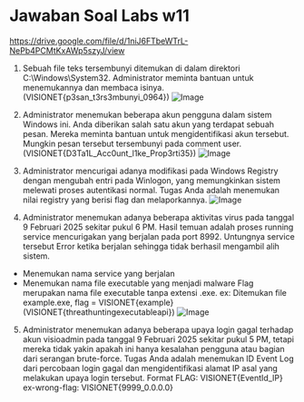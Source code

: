 # Jawaban Soal Labs w11
https://drive.google.com/file/d/1niJ6FTbeWTrL-NePb4PCMtKxAWp5szyJ/view

1. Sebuah file teks tersembunyi ditemukan di dalam direktori C:\Windows\System32. Administrator meminta bantuan untuk menemukannya dan membaca isinya. (VISIONET{p3san_t3rs3mbunyi_0964})
   ![Image](https://github.com/user-attachments/assets/643dda4b-d9cf-4106-8851-073f99f85081)

2. Administrator menemukan beberapa akun pengguna dalam sistem Windows ini. Anda diberikan salah satu akun yang terdapat sebuah pesan. Mereka meminta bantuan untuk mengidentifikasi akun tersebut. Mungkin pesan tersebut tersembunyi pada comment user. (VISIONET{D3Ta1L_Acc0unt_l1ke_Prop3rti35})
   ![Image](https://github.com/user-attachments/assets/c2323dac-7435-4ce5-8db8-d40ca62107bc)

3. Administrator mencurigai adanya modifikasi pada Windows Registry dengan mengubah entri pada Winlogon, yang memungkinkan sistem melewati proses autentikasi normal.
Tugas Anda adalah menemukan nilai registry yang berisi flag dan melaporkannya.
  ![Image](https://github.com/user-attachments/assets/f8e977e5-a3f7-4afc-baef-32489ee2f679)

4. Administrator menemukan adanya beberapa aktivitas virus pada tanggal 9 Februari 2025 sekitar pukul 6 PM. Hasil temuan adalah proses running service mencurigakan yang berjalan pada port 8992. Untungnya service tersebut Error ketika berjalan sehingga tidak berhasil mengambil alih sistem.
- Menemukan nama service yang berjalan
- Menemukan nama file executable yang menjadi malware
Flag merupakan nama file executable tanpa extensi .exe. ex: Ditemukan file example.exe, flag = VISIONET{example} (VISIONET{threathuntingexecutableapi})
   ![Image](https://github.com/user-attachments/assets/b51a114c-2b68-4bbb-b3d5-91672d4009f1)

5. Administrator menemukan adanya beberapa upaya login gagal terhadap akun visioadmin pada tanggal 9 Februari 2025 sekitar pukul 5 PM, tetapi mereka tidak yakin apakah ini hanya kesalahan pengguna atau bagian dari serangan brute-force.
Tugas Anda adalah menemukan ID Event Log dari percobaan login gagal dan mengidentifikasi alamat IP asal yang melakukan upaya login tersebut.
Format FLAG: VISIONET{EventId_IP} ex-wrong-flag: VISIONET{9999_0.0.0.0}
